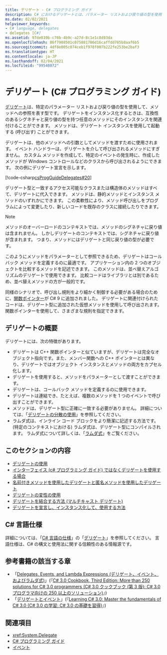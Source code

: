 ```yaml
---
title: デリゲート - C# プログラミング ガイド
description: C# におけるデリゲートとは、パラメーター リストおよび戻り値の型を使用して、メソッドを参照する型です。 デリゲートは、他のメソッドへの引数としてメソッドを渡すために使用されます。
ms.date: 02/02/2021
helpviewer_keywords:
- C# language, delegates
- delegates [C#]
ms.assetid: 97de039b-c76b-4b9c-a27d-8c1e1c8d93da
ms.openlocfilehash: 86f7908501c075881786d16caffdd765b8aaf6b5
ms.sourcegitcommit: 4df8e005c074ceb1f978f007b222fe253be2baf3
ms.translationtype: HT
ms.contentlocale: ja-JP
ms.lasthandoff: 02/04/2021
ms.locfileid: "99548072"
---
```

# <a name="delegates-c-programming-guide"></a>デリゲート (C# プログラミング ガイド)

[デリゲート](../../language-reference/builtin-types/reference-types.md)は、特定のパラメーター リストおよび戻り値の型を使用して、メソッドへの参照を表す型です。 デリゲートをインスタンス化するときは、互換性のあるシグネチャと戻り値の型を持つ任意のメソッドにそのインスタンスを関連付けることができます。 メソッドは、デリゲート インスタンスを使用して起動する (呼び出す) ことができます。

デリゲートは、他のメソッドへの引数としてメソッドを渡すために使用されます。 イベント ハンドラーは、デリゲートを介して呼び出されるメソッドにすぎません。 カスタム メソッドを作成して、特定のイベントの発生時に、作成したメソッドが Windows コントロールなどのクラスから呼び出されるようにできます。 次の例にデリゲート宣言を示します。

[!code-csharp[csProgGuideDelegates#20](~/samples/snippets/csharp/VS_Snippets_VBCSharp/csProgGuideDelegates/CS/Delegates.cs#20)]

デリゲート型と一致するアクセス可能なクラスまたは構造体のメソッドはすべて、デリゲートに代入できます。 メソッドは、静的メソッドとインスタンス メソッドのいずれかにできます。 この柔軟性により、メソッド呼び出しをプログラムによって変更したり、新しいコードを既存のクラスに接続したりできます。

> [!NOTE]
> メソッドのオーバーロードのコンテキストでは、メソッドのシグネチャに戻り値は含まれません。 しかしデリゲートのコンテキストでは、シグネチャに戻り値が含まれます。 つまり、メソッドにはデリゲートと同じ戻り値の型が必要です。

このようにメソッドをパラメーターとして参照できるため、デリゲートはコールバック メソッドを定義するのに最適です。 アプリケーション内の 2 つのオブジェクトを比較するメソッドを記述できます。 このメソッドは、並べ替えアルゴリズムのデリゲートで使用できます。 比較コードはライブラリとは別であるため、並べ替えメソッドの方が一般的です。

同様のシナリオで、呼び出し規則をより細かく制御する必要がある場合のために、[関数ポインター](~/_csharplang/proposals/csharp-9.0/function-pointers.md)が C# 9 に追加されました。 デリゲートに関連付けられたコードは、デリゲート型に追加された仮想メソッドを使用して呼び出されます。 関数ポインターを使用して、さまざまな規則を指定できます。

## <a name="delegates-overview"></a>デリゲートの概要

デリゲートには、次の特徴があります。

- デリゲートは C++ 関数ポインターと似ていますが、デリゲートは完全なオブジェクト指向です。また、メンバー関数への C++ ポインターとは異なり、デリゲートではオブジェクト インスタンスとメソッドの両方をカプセル化します。
- デリゲートを使用すると、メソッドをパラメーターとして渡すことができます。
- デリゲートは、コールバック メソッドを定義するのに使用できます。
- デリゲートは連結でき、たとえば、複数のメソッドを 1 つのイベントで呼び出すことができます。
- メソッドは、デリゲート型に正確に一致する必要がありません。 詳細については、「[デリゲートの分散の使用](../concepts/covariance-contravariance/using-variance-in-delegates.md)」を参照してください。
- ラムダ式は、インライン コード ブロックをより簡潔に記述する方法です。 (特定のコンテキストにおける) ラムダ式は、デリゲート型にコンパイルされます。 ラムダ式について詳しくは、「[ラムダ式](../../language-reference/operators/lambda-expressions.md)」をご覧ください。

## <a name="in-this-section"></a>このセクションの内容

- [デリゲートの使用](./using-delegates.md)
- [インターフェイス (c# プログラミング ガイド) ではなくデリゲートを使用する場合](/previous-versions/visualstudio/visual-studio-2010/ms173173(v=vs.100))
- [名前付きメソッドを使用したデリゲートと匿名メソッドを使用したデリゲート](./delegates-with-named-vs-anonymous-methods.md)
- [デリゲートの変性の使用](../concepts/covariance-contravariance/using-variance-in-delegates.md)
- [デリゲートを結合する方法 (マルチキャスト デリゲート)](./how-to-combine-delegates-multicast-delegates.md)
- [デリゲートを宣言し、インスタンス化して、使用する方法](./how-to-declare-instantiate-and-use-a-delegate.md)

## <a name="c-language-specification"></a>C# 言語仕様

詳細については、「[C# 言語の仕様](/dotnet/csharp/language-reference/language-specification/introduction)」の「[デリゲート](~/_csharplang/spec/delegates.md)」を参照してください。 言語仕様は、C# の構文と使用法に関する信頼性のある情報源です。

## <a name="featured-book-chapters"></a>参考書籍の該当する章

- 「[Delegates, Events, and Lambda Expressions (デリゲート、イベント、およびラムダ式)](/previous-versions/visualstudio/visual-studio-2008/ff518994(v=orm.10))」(『[C# 3.0 Cookbook, Third Edition: More than 250 solutions for C# 3.0 programmers (C# 3.0 クックブック (第 3 版): C# 3.0 プログラマ向けの 250 以上のソリューション)](/previous-versions/visualstudio/visual-studio-2008/ff518995(v=orm.10))』)
- 「[デリゲートとイベント](/previous-versions/visualstudio/visual-studio-2008/ff652490(v=orm.10))」(『[Learning C# 3.0: Master the fundamentals of C# 3.0 (C# 3.0 の学習: C# 3.0 の基礎を習得)](/previous-versions/visualstudio/visual-studio-2008/ff652493(v=orm.10))』)

## <a name="see-also"></a>関連項目

- <xref:System.Delegate>
- [C# プログラミング ガイド](../index.md)
- [イベント](../events/index.md)
